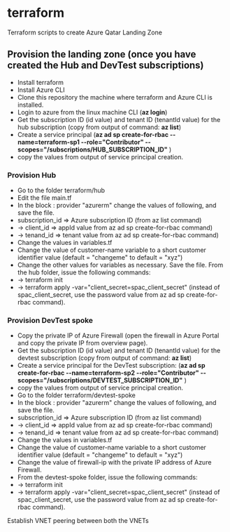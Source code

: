# terraform
Terraform scripts to create Azure Qatar Landing Zone

## Provision the landing zone (once you have created the Hub and DevTest subscriptions)
* Install terraform 
* Install Azure CLI
* Clone this repository the machine where terraform and Azure CLI is installed. 
* Login to azure from the linux machine CLI (**az login**)
* Get the subscription ID (id value) and tenant ID (tenantId value) for the hub subscription (copy from output of command:   **az list**)
* Create a service principal (**az ad sp create-for-rbac --name=terraform-sp1 --role="Contributor" --scopes="/subscriptions/HUB_SUBSCRIPTION_ID"** )
* copy the values from output of service principal creation. 

### Provision Hub 
* Go to the folder terraform/hub
* Edit the file main.tf 
* In the block : provider "azurerm" change the values of following, and save the file. 
*  subscription_id => Azure subscription ID (from az list command)
*  -> client_id => appId value from az ad sp create-for-rbac command)
*  -> tenand_id => tenant value from az ad sp create-for-rbac command)
* Change the values in variables.tf
* Change the value of customer-name variable to a short customer identifier value (default = "changeme" to default = "xyz")
* Change the other values for variables as necessary. Save the file. 
From the hub folder, issue the following commands: 
* -> terraform init
* -> terraform apply -var="client_secret=spac_client_secret"  (instead of spac_client_secret, use the password value from az ad sp create-for-rbac command). 

### Provision DevTest spoke
* Copy the private IP of Azure Firewall (open the firewall in Azure Portal and copy the private IP from overview page). 
* Get the subscription ID (id value) and tenant ID (tenantId value) for the devtest subscription (copy from output of command:   **az list**)
* Create a service principal for the DevTest subscription: (**az ad sp create-for-rbac --name=terraform-sp2 --role="Contributor" --scopes="/subscriptions/DEVTEST_SUBSCRIPTION_ID"** )
* copy the values from output of service principal creation.
* Go to the folder terraform/devtest-spoke
* In the block : provider "azurerm" change the values of following, and save the file. 
*  subscription_id => Azure subscription ID (from az list command)
*  -> client_id => appId value from az ad sp create-for-rbac command)
*  -> tenand_id => tenant value from az ad sp create-for-rbac command)
* Change the values in variables.tf
* Change the value of customer-name variable to a short customer identifier value (default = "changeme" to default = "xyz")
* Change the value of firewall-ip with the private IP address of Azure Firewall. 
* From the devtest-spoke folder, issue the following commands: 
* -> terraform init
* -> terraform apply -var="client_secret=spac_client_secret"  (instead of spac_client_secret, use the password value from az ad sp create-for-rbac command). 

Establish VNET peering between both the VNETs
